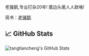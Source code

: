### 

老骚鹅,专业打杂20年! 厝边头尾人人欧咯!

简书：[老骚鹅](https://www.jianshu.com/u/78aee30a5509)

## &#x1f4c8; GitHub Stats
<img align="center" src="https://github-readme-stats.vercel.app/api?username=tangtiancheng&show_icons=true&line_height=27&count_private=true&title_color=ffffff&text_color=c9cacc&icon_color=2bbc8a&bg_color=1d1f21" alt="tangtiancheng's GitHub Stats" />  


